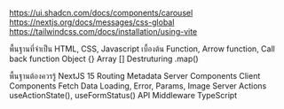 https://ui.shadcn.com/docs/components/carousel
https://nextjs.org/docs/messages/css-global
https://tailwindcss.com/docs/installation/using-vite


พื้นฐานที่จำเป็น
HTML, CSS, Javascript เบื้องต้น
Function, Arrow function, Call back function
Object {}
Array []
Destruturing
.map()


พื้นฐานต้องควรรู้ NextJS 15
Routing
Metadata
Server Components
Client Components
Fetch Data
Loading, Error, Params, Image
Server Actions
useActionState(), useFormStatus()
API
Middleware
TypeScript
